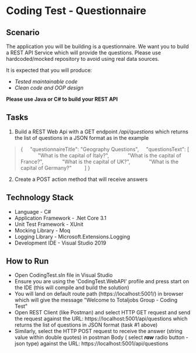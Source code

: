 # Coding Test - Questionnaire

## Scenario

The application you will be building is a questionnaire. We want you to build a REST API Service which will provide the questions. Please use hardcoded/mocked repository to avoid using real data sources.

It is expected that you will produce:
- _Tested maintainable code_
- _Clean code and OOP design_

**Please use Java or C# to build your REST API**

## Tasks

1. Build a REST Web Api with a GET endpoint _/api/questions_ which returns the list of questions in a JSON format as in the example

>{
&nbsp;&nbsp;&nbsp;&nbsp;"questionnaireTitle": "Geography Questions",
&nbsp;&nbsp;&nbsp;&nbsp;"questionsText": [
 &nbsp;&nbsp;&nbsp;&nbsp;&nbsp;&nbsp;&nbsp;&nbsp;&nbsp;&nbsp;&nbsp;&nbsp;"What is the capital of Italy?",
&nbsp;&nbsp;&nbsp;&nbsp;&nbsp;&nbsp;&nbsp;&nbsp;&nbsp;&nbsp;&nbsp;&nbsp;"What is the capital of France?",
&nbsp;&nbsp;&nbsp;&nbsp;&nbsp;&nbsp;&nbsp;&nbsp;&nbsp;&nbsp;&nbsp;&nbsp;"What is the capital of UK?",
&nbsp;&nbsp;&nbsp;&nbsp;&nbsp;&nbsp;&nbsp;&nbsp;&nbsp;&nbsp;&nbsp;&nbsp;"What is the capital of Germany?"
&nbsp;&nbsp;&nbsp;&nbsp;&nbsp;&nbsp;&nbsp;&nbsp;]
}

2. Create a POST action method that will receive answers

## Technology Stack

- Language - C#
- Application Framework - .Net Core 3.1
- Unit Test Framework - XUnit
- Mocking Library - Moq
- Logging Library - Microsoft.Extensions.Logging
- Development IDE - Visual Studio 2019

## How to Run

- Open CodingTest.sln file in Visual Studio
- Ensure you are using the 'CodingTest.WebAPI' profile and press start on the IDE (this will compile and build the solution)
- You will land on default route path (https://localhost:5001/) in browser which will give the message "Welcome to Totaljobs Group - Coding Test"
- Open REST Client (like Postman) and select HTTP GET request and send the request against the URL: https://localhost:5001/api/questions which returns the list of questions in JSON format (task #1 above)
- Similarly, select the HTTP POST request to receive the answer (string value within double quotes) in postman Body ( select **_raw_** radio button - json type) against the URL: https://localhost:5001/api/questions